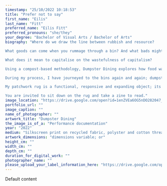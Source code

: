 ```yaml
---
timestamp: "25/10/2022 10:18:53"
title: "Prefer not to say"
first_name: "Eilis"
last_name: "Fitt"
preferred_name: "Eilis Fitt"
preferred_pronouns: "she/they"
your_degree: "Bachelor of Visual Arts / Bachelor of Arts"
biography: "Where do we draw the line between rubbish and resource?

What goods can come when you rummage through a bin? And what bads might be uncovered?

What does it mean to capitalise on the wastefulness of capitalism?

Using a compost-based methodology, Dumpster Dining explores how food waste and wasted food can be tools for building community and critical practice. Over the course of this project, I have staged a series of Bin Banquets: site-specific community picnics featuring food found in suburban supermarket dumpsters. These events invite my community to ponder the ethics and realities of dumpster diving as a form of critical and creative practice.

During my process, I have journeyed to the bins again and again; dumpster diving has become a playful indulgence, a tedious chore, a grubby escapade and a late-night ritual. This project is guided by principles of digging in the dirt, tending to the offcuts and gleaning, turning and re-turning scraps (of food, conversations, fabric), to create a generative, inclusive and sustaining space.

My patchwork rug is a functional, responsive and expanding object; its threads hold the history of our picnics and provide a space for us to gather in future. Bin Night Specials is a zine that documents moments from the first three picnics and serves as a manual and manifesto for future Bin Banquets.

You are invited to sit down on the rug and take a zine to read."
image_location: "https://drive.google.com/open?id=1enZVEa6OG5nDO282047_10W1FO2PC2mz"
portfolio_url: ""
image_caption: ""
name_of_photographer: ""
artwork_title: "Dumpster Dining"
the_image_is_of_a: "Performance documentation"
year: "2022"
medium: "Silkscreen print on recycled fabric, polyster and cotton thread, risograph print on paper, dumpster-dived vegetables."
artwork_dimensions: "dimensions variable; or"
height_cm: ""
width_cm: ""
depth_cm: ""
duration_for_digital_work: ""
photographer_name: ""
please_upload_your_label_information_here: "https://drive.google.com/open?id=1JyUC90cG3AbuleeyNo-LTMEBPapzUXzv"
---
```


Default content